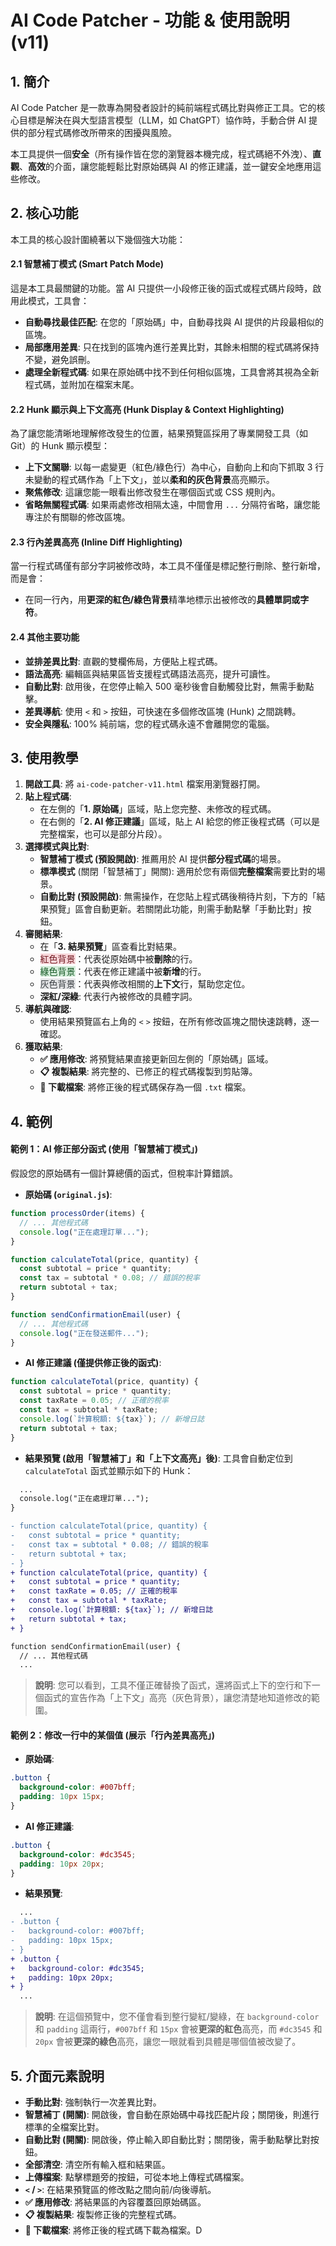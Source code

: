 # AI Code Patcher - 功能 & 使用說明 (v11)

## 1. 簡介

AI Code Patcher 是一款專為開發者設計的純前端程式碼比對與修正工具。它的核心目標是解決在與大型語言模型（LLM，如 ChatGPT）協作時，手動合併 AI 提供的部分程式碼修改所帶來的困擾與風險。

本工具提供一個**安全**（所有操作皆在您的瀏覽器本機完成，程式碼絕不外洩）、**直觀**、**高效**的介面，讓您能輕鬆比對原始碼與 AI 的修正建議，並一鍵安全地應用這些修改。

## 2. 核心功能

本工具的核心設計圍繞著以下幾個強大功能：

#### 2.1 智慧補丁模式 (Smart Patch Mode)
這是本工具最關鍵的功能。當 AI 只提供一小段修正後的函式或程式碼片段時，啟用此模式，工具會：
- **自動尋找最佳匹配**: 在您的「原始碼」中，自動尋找與 AI 提供的片段最相似的區塊。
- **局部應用差異**: 只在找到的區塊內進行差異比對，其餘未相關的程式碼將保持不變，避免誤刪。
- **處理全新程式碼**: 如果在原始碼中找不到任何相似區塊，工具會將其視為全新程式碼，並附加在檔案末尾。

#### 2.2 Hunk 顯示與上下文高亮 (Hunk Display & Context Highlighting)
為了讓您能清晰地理解修改發生的位置，結果預覽區採用了專業開發工具（如 Git）的 Hunk 顯示模型：
- **上下文關聯**: 以每一處變更（紅色/綠色行）為中心，自動向上和向下抓取 3 行未變動的程式碼作為「上下文」，並以**柔和的灰色背景**高亮顯示。
- **聚焦修改**: 這讓您能一眼看出修改發生在哪個函式或 CSS 規則內。
- **省略無關程式碼**: 如果兩處修改相隔太遠，中間會用 `...` 分隔符省略，讓您能專注於有關聯的修改區塊。

#### 2.3 行內差異高亮 (Inline Diff Highlighting)
當一行程式碼僅有部分字詞被修改時，本工具不僅僅是標記整行刪除、整行新增，而是會：
- 在同一行內，用**更深的紅色/綠色背景**精準地標示出被修改的**具體單詞或字符**。

#### 2.4 其他主要功能
- **並排差異比對**: 直觀的雙欄佈局，方便貼上程式碼。
- **語法高亮**: 編輯區與結果區皆支援程式碼語法高亮，提升可讀性。
- **自動比對**: 啟用後，在您停止輸入 500 毫秒後會自動觸發比對，無需手動點擊。
- **差異導航**: 使用 `<` 和 `>` 按鈕，可快速在多個修改區塊 (Hunk) 之間跳轉。
- **安全與隱私**: 100% 純前端，您的程式碼永遠不會離開您的電腦。

## 3. 使用教學

1.  **開啟工具**: 將 `ai-code-patcher-v11.html` 檔案用瀏覽器打開。
2.  **貼上程式碼**:
    - 在左側的「**1. 原始碼**」區域，貼上您完整、未修改的程式碼。
    - 在右側的「**2. AI 修正建議**」區域，貼上 AI 給您的修正後程式碼（可以是完整檔案，也可以是部分片段）。
3.  **選擇模式與比對**:
    - **智慧補丁模式 (預設開啟)**: 推薦用於 AI 提供**部分程式碼**的場景。
    - **標準模式** (關閉「智慧補丁」開關): 適用於您有兩個**完整檔案**需要比對的場景。
    - **自動比對 (預設開啟)**: 無需操作，在您貼上程式碼後稍待片刻，下方的「結果預覽」區會自動更新。若關閉此功能，則需手動點擊「手動比對」按鈕。
4.  **審閱結果**:
    - 在「**3. 結果預覽**」區查看比對結果。
    - <span style="background-color: #f8d7da; color: #721c24;">紅色背景</span>：代表從原始碼中被**刪除**的行。
    - <span style="background-color: #d4edda; color: #155724;">綠色背景</span>：代表在修正建議中被**新增**的行。
    - <span style="background-color: #e2e3e5; color: #383d41;">灰色背景</span>：代表與修改相關的**上下文**行，幫助您定位。
    - **深紅/深綠**: 代表行內被修改的具體字詞。
5.  **導航與確認**:
    - 使用結果預覽區右上角的 `<` `>` 按鈕，在所有修改區塊之間快速跳轉，逐一確認。
6.  **獲取結果**:
    - **✅ 應用修改**: 將預覽結果直接更新回左側的「原始碼」區域。
    - **📋 複製結果**: 將完整的、已修正的程式碼複製到剪貼簿。
    - **💾 下載檔案**: 將修正後的程式碼保存為一個 `.txt` 檔案。

## 4. 範例

#### 範例 1：AI 修正部分函式 (使用「智慧補丁模式」)

假設您的原始碼有一個計算總價的函式，但稅率計算錯誤。

- **原始碼 (`original.js`)**:
```javascript
function processOrder(items) {
  // ... 其他程式碼
  console.log("正在處理訂單...");
}

function calculateTotal(price, quantity) {
  const subtotal = price * quantity;
  const tax = subtotal * 0.08; // 錯誤的稅率
  return subtotal + tax;
}

function sendConfirmationEmail(user) {
  // ... 其他程式碼
  console.log("正在發送郵件...");
}
```

- **AI 修正建議 (僅提供修正後的函式)**:
```javascript
function calculateTotal(price, quantity) {
  const subtotal = price * quantity;
  const taxRate = 0.05; // 正確的稅率
  const tax = subtotal * taxRate;
  console.log(`計算稅額: ${tax}`); // 新增日誌
  return subtotal + tax;
}
```

- **結果預覽 (啟用「智慧補丁」和「上下文高亮」後)**:
  工具會自動定位到 `calculateTotal` 函式並顯示如下的 Hunk：

```diff
  ...
  console.log("正在處理訂單...");
}

- function calculateTotal(price, quantity) {
-   const subtotal = price * quantity;
-   const tax = subtotal * 0.08; // 錯誤的稅率
-   return subtotal + tax;
- }
+ function calculateTotal(price, quantity) {
+   const subtotal = price * quantity;
+   const taxRate = 0.05; // 正確的稅率
+   const tax = subtotal * taxRate;
+   console.log(`計算稅額: ${tax}`); // 新增日誌
+   return subtotal + tax;
+ }

function sendConfirmationEmail(user) {
  // ... 其他程式碼
  ...
```
> **說明**: 您可以看到，工具不僅正確替換了函式，還將函式上下的空行和下一個函式的宣告作為「上下文」高亮（灰色背景），讓您清楚地知道修改的範圍。

#### 範例 2：修改一行中的某個值 (展示「行內差異高亮」)

- **原始碼**:
```css
.button {
  background-color: #007bff;
  padding: 10px 15px;
}
```

- **AI 修正建議**:
```css
.button {
  background-color: #dc3545;
  padding: 10px 20px;
}
```

- **結果預覽**:
```diff
  ...
- .button {
-   background-color: #007bff;
-   padding: 10px 15px;
- }
+ .button {
+   background-color: #dc3545;
+   padding: 10px 20px;
+ }
  ...
```
> **說明**: 在這個預覽中，您不僅會看到整行變紅/變綠，在 `background-color` 和 `padding` 這兩行，`#007bff` 和 `15px` 會被**更深的紅色**高亮，而 `#dc3545` 和 `20px` 會被**更深的綠色**高亮，讓您一眼就看到具體是哪個值被改變了。

## 5. 介面元素說明

- **手動比對**: 強制執行一次差異比對。
- **智慧補丁 (開關)**: 開啟後，會自動在原始碼中尋找匹配片段；關閉後，則進行標準的全檔案比對。
- **自動比對 (開關)**: 開啟後，停止輸入即自動比對；關閉後，需手動點擊比對按鈕。
- **全部清空**: 清空所有輸入框和結果區。
- **上傳檔案**: 點擊標題旁的按鈕，可從本地上傳程式碼檔案。
- **`<` / `>`**: 在結果預覽區的修改點之間向前/向後導航。
- **✅ 應用修改**: 將結果區的內容覆蓋回原始碼區。
- **📋 複製結果**: 複製修正後的完整程式碼。
- **💾 下載檔案**: 將修正後的程式碼下載為檔案。D
